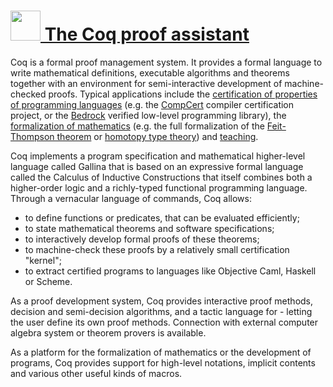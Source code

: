 # [<img src="https://cdn.rawgit.com/AdmiringWorm/chocolatey-packages/2887a3d96ef1180ff7794acaf25e1be60330df9e/icons/coq.png" height="48" width="48" /> The Coq proof assistant](https://chocolatey.org/packages/coq)

Coq is a formal proof management system. It provides a formal language to write mathematical definitions, executable algorithms and theorems together with an environment for semi-interactive development of machine-checked proofs. Typical applications include the [certification of properties of programming languages](https://coq.inria.fr/cocorico/List%20of%20Coq%20PL%20Projects) (e.g. the [CompCert](http://compcert.inria.fr/) compiler certification project, or the [Bedrock](http://plv.csail.mit.edu/bedrock/) verified low-level programming library), the [formalization of mathematics](https://coq.inria.fr/cocorico/List%20of%20Coq%20Math%20Projects) (e.g. the full formalization of the [Feit-Thompson theorem](http://www.msr-inria.fr/news/feit-thomson-proved-in-coq/) or [homotopy type theory](https://coq.inria.fr/cocorico/CoqInTheClassroom)) and [teaching](https://coq.inria.fr/cocorico/CoqInTheClassroom).

Coq implements a program specification and mathematical higher-level language called Gallina that is based on an expressive formal language called the Calculus of Inductive Constructions that itself combines both a higher-order logic and a richly-typed functional programming language. Through a vernacular language of commands, Coq allows:

- to define functions or predicates, that can be evaluated efficiently;
- to state mathematical theorems and software specifications;
- to interactively develop formal proofs of these theorems;
- to machine-check these proofs by a relatively small certification "kernel";
- to extract certified programs to languages like Objective Caml, Haskell or Scheme.

As a proof development system, Coq provides interactive proof methods, decision and semi-decision algorithms, and a tactic language for - letting the user define its own proof methods. Connection with external computer algebra system or theorem provers is available.

As a platform for the formalization of mathematics or the development of programs, Coq provides support for high-level notations, implicit contents and various other useful kinds of macros.
